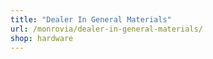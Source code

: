 ```yaml
---
title: "Dealer In General Materials"
url: /monrovia/dealer-in-general-materials/
shop: hardware
---
```

